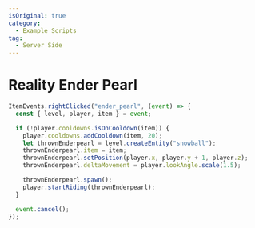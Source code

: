 ```yaml
---
isOriginal: true
category:
  - Example Scripts
tag:
  - Server Side
---
```


# Reality Ender Pearl

<VidStack src="/example-scripts/Reality-ender-pearl/0.mp4"/>

```js
ItemEvents.rightClicked("ender_pearl", (event) => {
  const { level, player, item } = event;

  if (!player.cooldowns.isOnCooldown(item)) {
    player.cooldowns.addCooldown(item, 20);
    let thrownEnderpearl = level.createEntity("snowball");
    thrownEnderpearl.item = item;
    thrownEnderpearl.setPosition(player.x, player.y + 1, player.z);
    thrownEnderpearl.deltaMovement = player.lookAngle.scale(1.5);

    thrownEnderpearl.spawn();
    player.startRiding(thrownEnderpearl);
  }

  event.cancel();
});
```
